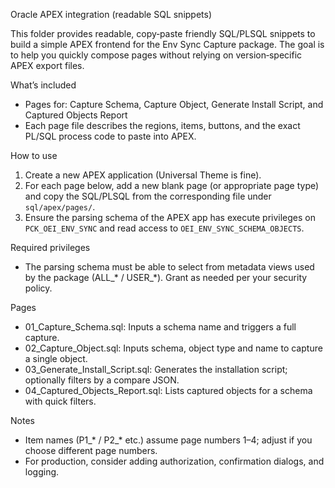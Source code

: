 Oracle APEX integration (readable SQL snippets)

This folder provides readable, copy‑paste friendly SQL/PLSQL snippets to build a simple APEX frontend for the Env Sync Capture package. The goal is to help you quickly compose pages without relying on version‑specific APEX export files.

What’s included
- Pages for: Capture Schema, Capture Object, Generate Install Script, and Captured Objects Report
- Each page file describes the regions, items, buttons, and the exact PL/SQL process code to paste into APEX.

How to use
1) Create a new APEX application (Universal Theme is fine).
2) For each page below, add a new blank page (or appropriate page type) and copy the SQL/PLSQL from the corresponding file under `sql/apex/pages/`.
3) Ensure the parsing schema of the APEX app has execute privileges on `PCK_OEI_ENV_SYNC` and read access to `OEI_ENV_SYNC_SCHEMA_OBJECTS`.

Required privileges
- The parsing schema must be able to select from metadata views used by the package (ALL_* / USER_*). Grant as needed per your security policy.

Pages
- 01_Capture_Schema.sql: Inputs a schema name and triggers a full capture.
- 02_Capture_Object.sql: Inputs schema, object type and name to capture a single object.
- 03_Generate_Install_Script.sql: Generates the installation script; optionally filters by a compare JSON.
- 04_Captured_Objects_Report.sql: Lists captured objects for a schema with quick filters.

Notes
- Item names (P1_* / P2_* etc.) assume page numbers 1–4; adjust if you choose different page numbers.
- For production, consider adding authorization, confirmation dialogs, and logging.
